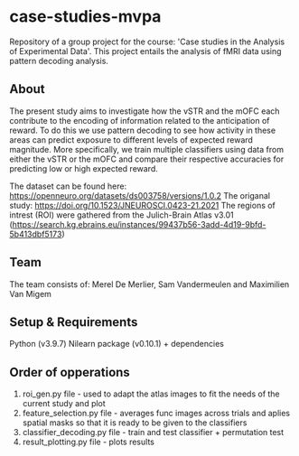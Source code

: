 # case-studies-mvpa
Repository of a group project for the course: 'Case studies in the Analysis of Experimental Data'. This project entails the analysis of fMRI data using pattern decoding analysis.

## About
The present study aims to investigate how the vSTR and the mOFC each contribute to the encoding of information related to the anticipation of reward. To do this we use pattern decoding to see how activity in these areas can predict exposure to different levels of expected reward magnitude. More specifically, we train multiple classifiers using data from either the vSTR or the mOFC and compare their respective accuracies for predicting low or high expected reward.  

The dataset can be found here: https://openneuro.org/datasets/ds003758/versions/1.0.2
The origanal study: https://doi.org/10.1523/JNEUROSCI.0423-21.2021
The regions of intrest (ROI) were gathered from the Julich-Brain Atlas v3.01 (https://search.kg.ebrains.eu/instances/99437b56-3add-4d19-9bfd-5b413dbf5173)

## Team
The team consists of: Merel De Merlier, Sam Vandermeulen and Maximilien Van Migem

## Setup & Requirements
Python (v3.9.7)
Nilearn package (v0.10.1) + dependencies

## Order of opperations
1. roi_gen.py file - used to adapt the atlas images to fit the needs of the current study and plot
2. feature_selection.py file - averages func images across trials and aplies spatial masks so that it is ready to be given to the classifiers
3. classifier_decoding.py file - train and test classifier + permutation test
4. result_plotting.py file - plots results


